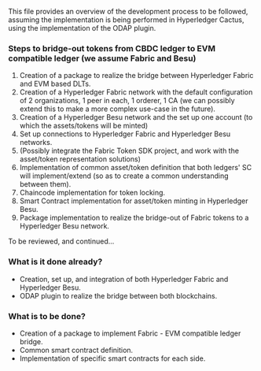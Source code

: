 
This file provides an overview of the development process to be followed, assuming the implementation is being performed in Hyperledger Cactus, using the implementation of the ODAP plugin.

### Steps to bridge-out tokens from CBDC ledger to EVM compatible ledger (we assume Fabric and Besu)

1. Creation of a package to realize the bridge between Hyperledger Fabric and EVM based DLTs.
2. Creation of a Hyperledger Fabric network with the default configuration of 2 organizations, 1 peer in each, 1 orderer, 1 CA (we can possibly extend this to make a more complex use-case in the future).
3. Creation of a Hyperledger Besu network and the set up one account (to which the assets/tokens will be minted)
4. Set up connections to Hyperledger Fabric and Hyperledger Besu networks.
5. (Possibly integrate the Fabric Token SDK project, and work with the asset/token representation solutions)
6. Implementation of common asset/token definition that both ledgers' SC will implement/extend (so as to create a common understanding between them).
7. Chaincode implementation for token locking.
8. Smart Contract implementation for asset/token minting in Hyperledger Besu.
9. Package implementation to realize the bridge-out of Fabric tokens to a Hyperledger Besu network.

To be reviewed, and continued...

### What is it done already?
- Creation, set up, and integration of both Hyperledger Fabric and Hyperledger Besu.
- ODAP plugin to realize the bridge between both blockchains.

### What is to be done?
- Creation of a package to implement Fabric - EVM compatible ledger bridge.
- Common smart contract definition.
- Implementation of specific smart contracts for each side.